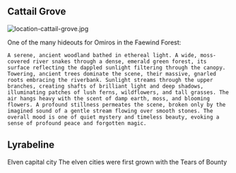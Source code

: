 ## Cattail Grove

![location-cattail-grove.jpg](location-cattail-grove.jpg)

One of the many hideouts for Omiros in the Faewind Forest:

```
A serene, ancient woodland bathed in ethereal light. A wide, moss-covered river snakes through a dense, emerald green forest, its surface reflecting the dappled sunlight filtering through the canopy. Towering, ancient trees dominate the scene, their massive, gnarled roots embracing the riverbank. Sunlight streams through the upper branches, creating shafts of brilliant light and deep shadows, illuminating patches of lush ferns, wildflowers, and tall grasses. The air hangs heavy with the scent of damp earth, moss, and blooming flowers. A profound stillness permeates the scene, broken only by the imagined sound of a gentle stream flowing over smooth stones. The overall mood is one of quiet mystery and timeless beauty, evoking a sense of profound peace and forgotten magic.
```



## Lyrabeline
Elven capital city
The elven cities were first grown with the Tears of Bounty